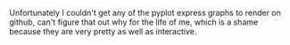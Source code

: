 Unfortunately I couldn't get any of the pyplot express graphs to render on github, can't figure that out why for the life of me, which is a shame because they are very pretty as well as interactive.
